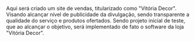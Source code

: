 Aqui será criado um site de vendas, titularizado como "Vitória Decor".
Visando alcançar nível de publicidade da divulgação, sendo transparente a qualidade do serviço e produtos ofertados.
Sendo projeto inicial de teste, que ao alcançar o objetivo, será implementado de fato o software da loja "Vitória Decor".

